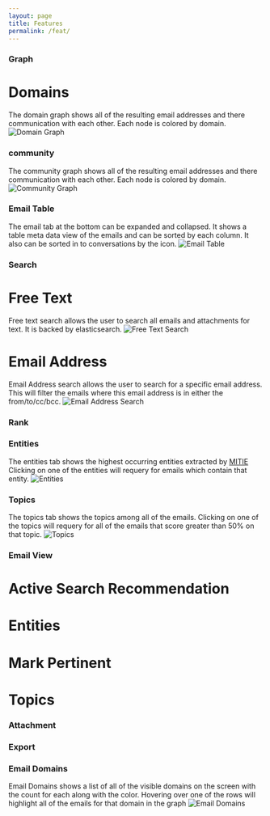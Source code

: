 ```yaml
---
layout: page
title: Features
permalink: /feat/
---
```


### Graph

# Domains  
The domain graph shows all of the resulting email addresses and there communication with each other. Each node is colored by domain.
![Domain Graph](../img/graph_domain.png)

### community

The community graph shows all of the resulting email addresses and there communication with each other. Each node is colored by domain.
![Community Graph](../img/graph_community.png)

### Email Table

The email tab at the bottom can be expanded and collapsed. It shows a table meta data view of the emails and can be sorted by each column. It also can be sorted in to conversations by the icon.
![Email Table](../img/email_table_01.png)


### Search

# Free Text

Free text search allows the user to search all emails and attachments for text. It is backed by elasticsearch.
![Free Text Search](../img/search_free_text.png)

# Email Address
Email Address search allows the user to search for a specific email address. This will filter the emails where this email address is in either the from/to/cc/bcc.
![Email Address Search](../img/search_email_addr.png)

### Rank

### Entities

The entities tab shows the highest occurring entities extracted by [MITIE](https://github.com/mitll/MITIE) Clicking on one of the entities will requery for emails which contain that entity.
![Entities](../img/entities.png)

### Topics

The topics tab shows the topics among all of the emails. Clicking on one of the topics will requery for all of the emails that score greater than 50% on that topic.
![Topics](../img/topics.png)


### Email View

# Active Search Recommendation

# Entities

# Mark Pertinent

# Topics

### Attachment

### Export

### Email Domains
Email Domains shows a list of all of the visible domains on the screen with the count for each along with the color. Hovering over one of the rows will highlight all of the emails for that domain in the graph
![Email Domains](../img/email_domains_highlighted.png)
